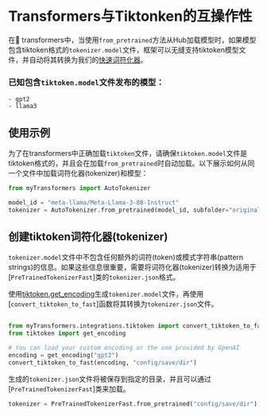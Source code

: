 <!--Copyright 2024 The HuggingFace Team. All rights reserved.

Licensed under the Apache License, Version 2.0 (the "License"); you may not use this file except in compliance with
the License. You may obtain a copy of the License at

http://www.apache.org/licenses/LICENSE-2.0

Unless required by applicable law or agreed to in writing, software distributed under the License is distributed on
an "AS IS" BASIS, WITHOUT WARRANTIES OR CONDITIONS OF ANY KIND, either express or implied. See the License for the
specific language governing permissions and limitations under the License.
``
⚠️ Note that this file is in Markdown but contain specific syntax for our doc-builder (similar to MDX) that may not be
rendered properly in your Markdown viewer.

-->

# Transformers与Tiktonken的互操作性

在🤗 transformers中，当使用`from_pretrained`方法从Hub加载模型时，如果模型包含tiktoken格式的`tokenizer.model`文件，框架可以无缝支持tiktoken模型文件，并自动将其转换为我们的[快速词符化器](https://huggingface.co/docs/transformers/main/en/main_classes/tokenizer#transformers.PreTrainedTokenizerFast)。

### 已知包含`tiktoken.model`文件发布的模型：
    - gpt2
    - llama3

## 使用示例

为了在transformers中正确加载`tiktoken`文件，请确保`tiktoken.model`文件是tiktoken格式的，并且会在加载`from_pretrained`时自动加载。以下展示如何从同一个文件中加载词符化器(tokenizer)和模型：

```py
from myTransformers import AutoTokenizer

model_id = "meta-llama/Meta-Llama-3-8B-Instruct"
tokenizer = AutoTokenizer.from_pretrained(model_id, subfolder="original") 
```
## 创建tiktoken词符化器(tokenizer)

`tokenizer.model`文件中不包含任何额外的词符(token)或模式字符串(pattern strings)的信息。如果这些信息很重要，需要将词符化器(tokenizer)转换为适用于[`PreTrainedTokenizerFast`]类的`tokenizer.json`格式。

使用[tiktoken.get_encoding](https://github.com/openai/tiktoken/blob/63527649963def8c759b0f91f2eb69a40934e468/tiktoken/registry.py#L63)生成`tokenizer.model`文件，再使用[`convert_tiktoken_to_fast`]函数将其转换为`tokenizer.json`文件。

```py

from myTransformers.integrations.tiktoken import convert_tiktoken_to_fast
from tiktoken import get_encoding

# You can load your custom encoding or the one provided by OpenAI
encoding = get_encoding("gpt2")
convert_tiktoken_to_fast(encoding, "config/save/dir")
```

生成的`tokenizer.json`文件将被保存到指定的目录，并且可以通过[`PreTrainedTokenizerFast`]类来加载。

```py
tokenizer = PreTrainedTokenizerFast.from_pretrained("config/save/dir")
```
